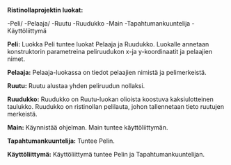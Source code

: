 **Ristinollaprojektin luokat:**

-Peli/
-Pelaaja/
-Ruutu
-Ruudukko
-Main
-Tapahtumankuuntelija
-Käyttöliittymä

**Peli:**
Luokka Peli tuntee luokat Pelaaja ja Ruudukko. Luokalle annetaan konstruktorin parametreina peliruudukon x-ja 
y-koordinaatit ja pelaajien nimet.

**Pelaaja:**
Pelaaja-luokassa on tiedot pelaajien nimistä ja pelimerkeistä.

**Ruutu:**
Ruutu alustaa yhden peliruudun nollaksi.

**Ruudukko:**
Ruudukko on Ruutu-luokan olioista koostuva kaksiulotteinen taulukko. Ruudukko on ristinollan pelilauta, johon tallennetaan
tieto ruutujen merkeistä.

**Main:**
Käynnistää ohjelman. Main tuntee käyttöliittymän.

**Tapahtumankuuntelija:**
Tuntee Pelin. 

**Käyttöliittymä:**
Käyttöliittymä tuntee Pelin ja Tapahtumankuuntelijan.

